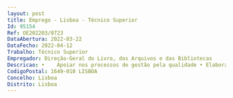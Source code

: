 ```yaml
--- 
layout: post
title: Emprego - Lisboa - Técnico Superior
Id: 95154
Ref: OE202203/0723
DataAbertura: 2022-03-22
DataFecho: 2022-04-12
Trabalho: Técnico Superior
Empregador: Direção-Geral do Livro, dos Arquivos e das Bibliotecas
Descricao: •	Apoiar nos processos de gestão pela qualidade •	Elaborar estudos e análises estatísticas •	Elaborar relatórios anuais, sumariados e globais, relativos aos Inquéritos de Satisfação de Clientes em toda a rede DGLAB •	Propor planos de melhoria e controlar todo o ciclo de gestão do processo •	Elaborar relatório bianual do Inquérito de Satisfação dos Colaboradores (dirigentes e funcionários) •	Dar apoio no processo de elaboração de planos e relatórios globais da DGLAB e participação na sua elaboração •	Recolher e efetuar o tratamento estatístico dos indicadores de desempenho relativos às atividades e serviços da DGLAB, quer para tratamento interno, quer para a monitorização enviada ao Gabinete de Estratégia, Planeamento e Avaliação Culturais •	Apoiar processos de gestão inerentes aos serviços da Loja física e online da DGLAB.
CodigoPostal: 1649-010 LISBOA
Concelho: Lisboa
Distrito: Lisboa
--- 
```

